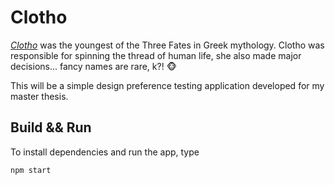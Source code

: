 # Clotho

*[Clotho](https://en.wikipedia.org/wiki/Clotho)* was the youngest of the Three Fates in Greek mythology. Clotho was responsible for spinning the thread of human life, she also made major decisions... fancy names are rare, k?! :monkey_face:

This will be a simple design preference testing application developed for my master thesis.

## Build && Run
To install dependencies and run the app, type

```
npm start
```
